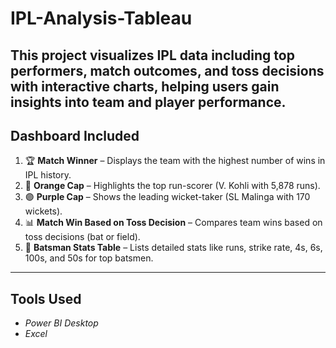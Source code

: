 # IPL-Analysis-Tableau
This project visualizes IPL data including top performers, match outcomes, and toss decisions with interactive charts, helping users gain insights into team and player performance. 
---
## Dashboard Included

1. 🏆 **Match Winner** – Displays the team with the highest number of wins in IPL history.
2. 🧢 **Orange Cap** – Highlights the top run-scorer (V. Kohli with 5,878 runs).
3. 🟣 **Purple Cap** – Shows the leading wicket-taker (SL Malinga with 170 wickets).
4. 📊 **Match Win Based on Toss Decision** – Compares team wins based on toss decisions (bat or field).
5. 👕 **Batsman Stats Table** – Lists detailed stats like runs, strike rate, 4s, 6s, 100s, and 50s for top batsmen.


---
## Tools Used
- *Power BI Desktop*
- *Excel*
